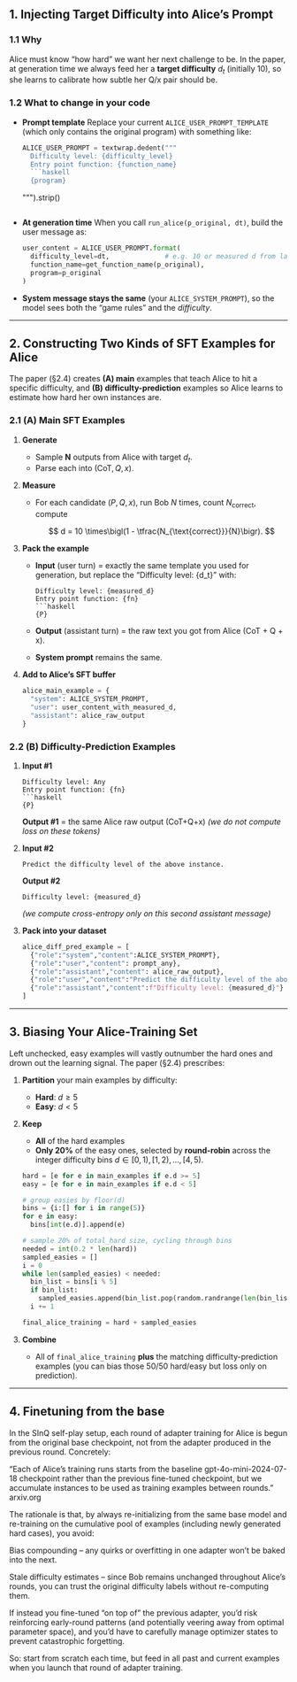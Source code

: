 
## 1. Injecting Target Difficulty into Alice’s Prompt

### 1.1 Why

Alice must know “how hard” we want her next challenge to be.  In the paper, at generation time we always feed her a **target difficulty** $d_t$ (initially 10), so she learns to calibrate how subtle her Q/x pair should be.

### 1.2 What to change in your code

* **Prompt template**
  Replace your current `ALICE_USER_PROMPT_TEMPLATE` (which only contains the original program) with something like:

  ````python
  ALICE_USER_PROMPT = textwrap.dedent("""
    Difficulty level: {difficulty_level}
    Entry point function: {function_name}
    ```haskell
    {program}
  ````

  """).strip()

  ```
  ```
* **At generation time**
  When you call `run_alice(p_original, dt)`, build the user message as:

  ```python
  user_content = ALICE_USER_PROMPT.format(
    difficulty_level=dt,              # e.g. 10 or measured d from last round
    function_name=get_function_name(p_original),
    program=p_original
  )
  ```
* **System message stays the same** (your `ALICE_SYSTEM_PROMPT`), so the model sees both the “game rules” and the *difficulty*.

---

## 2. Constructing Two Kinds of SFT Examples for Alice

The paper (§2.4) creates **(A) main** examples that teach Alice to hit a specific difficulty, and **(B) difficulty-prediction** examples so Alice learns to estimate how hard her own instances are.

### 2.1 (A) Main SFT Examples

1. **Generate**

   * Sample **N** outputs from Alice with target $d_t$.
   * Parse each into $(\text{CoT}, Q, x)$.

2. **Measure**

   * For each candidate $(P,Q,x)$, run Bob $N$ times, count $N_{\text{correct}}$, compute

     $$
       d = 10 \times\bigl(1 - \tfrac{N_{\text{correct}}}{N}\bigr).
     $$

3. **Pack the example**

   * **Input** (user turn) = exactly the same template you used for generation, but replace the “Difficulty level: {d\_t}” with:

     ````text
     Difficulty level: {measured_d}
     Entry point function: {fn}
     ```haskell
     {P}
     ````
   * **Output** (assistant turn) = the raw text you got from Alice (CoT + Q + x).
   * **System prompt** remains the same.

4. **Add to Alice’s SFT buffer**

   ```python
   alice_main_example = {
     "system": ALICE_SYSTEM_PROMPT,
     "user": user_content_with_measured_d,
     "assistant": alice_raw_output
   }
   ```

### 2.2 (B) Difficulty-Prediction Examples

1. **Input #1**

   ````text
   Difficulty level: Any
   Entry point function: {fn}
   ```haskell
   {P}
   ````

   **Output #1** = the same Alice raw output (CoT+Q+x)
   *(we do *not* compute loss on these tokens)*

2. **Input #2**

   ```text
   Predict the difficulty level of the above instance.
   ```

   **Output #2**

   ```text
   Difficulty level: {measured_d}
   ```

   *(we compute cross-entropy only on this second assistant message)*

3. **Pack into your dataset**

   ```python
   alice_diff_pred_example = [
     {"role":"system","content":ALICE_SYSTEM_PROMPT},
     {"role":"user","content": prompt_any},
     {"role":"assistant","content": alice_raw_output},
     {"role":"user","content":"Predict the difficulty level of the above instance."},
     {"role":"assistant","content":f"Difficulty level: {measured_d}"}
   ]
   ```

---

## 3. Biasing Your Alice-Training Set

Left unchecked, easy examples will vastly outnumber the hard ones and drown out the learning signal.  The paper (§2.4) prescribes:

1. **Partition** your main examples by difficulty:

   * **Hard**: $d \ge 5$
   * **Easy**: $d < 5$

2. **Keep**

   * **All** of the hard examples
   * **Only 20%** of the easy ones, selected by **round-robin** across the integer difficulty bins $d\in [0,1), [1,2), …, [4,5)$.

   ```python
   hard = [e for e in main_examples if e.d >= 5]
   easy = [e for e in main_examples if e.d < 5]

   # group easies by floor(d)
   bins = {i:[] for i in range(5)}
   for e in easy:
     bins[int(e.d)].append(e)

   # sample 20% of total_hard size, cycling through bins
   needed = int(0.2 * len(hard))
   sampled_easies = []
   i = 0
   while len(sampled_easies) < needed:
     bin_list = bins[i % 5]
     if bin_list:
       sampled_easies.append(bin_list.pop(random.randrange(len(bin_list))))
     i += 1

   final_alice_training = hard + sampled_easies
   ```

3. **Combine**

   * All of `final_alice_training` **plus** the matching difficulty-prediction examples (you can bias those 50/50 hard/easy but loss only on prediction).

---

## 4. Finetuning from the base

In the SInQ self-play setup, each round of adapter training for Alice is begun from the original base checkpoint, not from the adapter produced in the previous round. Concretely:

“Each of Alice’s training runs starts from the baseline gpt-4o-mini-2024-07-18 checkpoint rather than the previous fine-tuned checkpoint, but we accumulate instances to be used as training examples between rounds.” 
arxiv.org

The rationale is that, by always re-initializing from the same base model and re-training on the cumulative pool of examples (including newly generated hard cases), you avoid:

Bias compounding – any quirks or overfitting in one adapter won’t be baked into the next.

Stale difficulty estimates – since Bob remains unchanged throughout Alice’s rounds, you can trust the original difficulty labels without re-computing them.

If instead you fine-tuned “on top of” the previous adapter, you’d risk reinforcing early-round patterns (and potentially veering away from optimal parameter space), and you’d have to carefully manage optimizer states to prevent catastrophic forgetting.

So: start from scratch each time, but feed in all past and current examples when you launch that round of adapter training.
